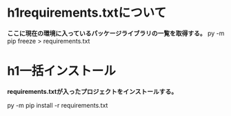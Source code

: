 # h1requirements.txtについて
**ここに現在の環境に入っているパッケージライブラリの一覧を取得する。**
py -m pip freeze > requirements.txt

# h1一括インストール
**requirements.txtが入ったプロジェクトをインストールする。**

py -m pip install -r requirements.txt
